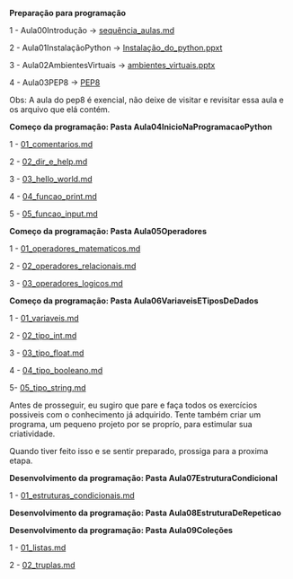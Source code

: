 **Preparação para programação**

1 - Aula00Introdução -> [sequência_aulas.md](https://github.com/Gabriel-Cavalcanti/Python_teoria/blob/main/Aula00Introducao/Sequ%C3%AAncia%20aulas.md)

2 - Aula01InstalaçãoPython -> [Instalação_do_python.ppxt](https://github.com/Gabriel-Cavalcanti/Python_teoria/tree/main/Aula01Instala%C3%A7%C3%A3oPython)

3 - Aula02AmbientesVirtuais -> [ambientes_virtuais.pptx](https://github.com/Gabriel-Cavalcanti/Python_teoria/tree/main/Aula02AmbientesVirtuais)

4 - Aula03PEP8 -> [PEP8](https://github.com/Gabriel-Cavalcanti/Python_teoria/tree/main/Aula03PEP8)

Obs: A aula do pep8 é exencial, não deixe de visitar e revisitar essa  aula e os arquivo que elá contém.

**Começo da programação: Pasta Aula04InicioNaProgramacaoPython**

1 - [01_comentarios.md](https://github.com/Gabriel-Cavalcanti/Python_teoria/blob/main/Aula04InicioNaProgramacaoPython/01_comentarios.md)

2 -  [02_dir_e_help.md](https://github.com/Gabriel-Cavalcanti/Python_teoria/blob/main/Aula04InicioNaProgramacaoPython/02_dir_e_help.md)

3 -  [03_hello_world.md](https://github.com/Gabriel-Cavalcanti/Python_teoria/blob/main/Aula04InicioNaProgramacaoPython/03_hello_world.md)

4 - [04_funcao_print.md](https://github.com/Gabriel-Cavalcanti/Python_teoria/blob/main/Aula04InicioNaProgramacaoPython/04_funcao_print.md)

5 - [05_funcao_input.md](https://github.com/Gabriel-Cavalcanti/Python_teoria/blob/main/Aula04InicioNaProgramacaoPython/05_funcao_input.md)

**Começo da programação: Pasta Aula05Operadores**

1 - [01_operadores_matematicos.md](https://github.com/Gabriel-Cavalcanti/Python_teoria/blob/main/Aula05Operadores/01_operadores_matematicos.md)

2 - [02_operadores_relacionais.md](https://github.com/Gabriel-Cavalcanti/Python_teoria/blob/main/Aula05Operadores/02_operadores_relacionais.md)

3 - [03_operadores_logicos.md](https://github.com/Gabriel-Cavalcanti/Python_teoria/blob/main/Aula05Operadores/03_operadores_logicos.md)


**Começo da programação: Pasta Aula06VariaveisETiposDeDados**

1 - [01_variaveis.md](https://github.com/Gabriel-Cavalcanti/Python_teoria/blob/main/Aula06VariaveisETiposDeDados/01_variaveis.md)

2 - [02_tipo_int.md](https://github.com/Gabriel-Cavalcanti/Python_teoria/blob/main/Aula06VariaveisETiposDeDados/02_tipo_int.md)

3 - [03_tipo_float.md](https://github.com/Gabriel-Cavalcanti/Python_teoria/blob/main/Aula06VariaveisETiposDeDados/03_tipo_float.md)

4 - [04_tipo_booleano.md](https://github.com/Gabriel-Cavalcanti/Python_teoria/blob/main/Aula06VariaveisETiposDeDados/04_tipo_booleano.md)

5- [05_tipo_string.md](https://github.com/Gabriel-Cavalcanti/Python_teoria/blob/main/Aula06VariaveisETiposDeDados/05_tipo_string.md)

Antes de prosseguir, eu sugiro que pare e faça todos os exercícios possiveis com o conhecimento já adquirido. Tente também criar um programa, um pequeno projeto por se
proprío, para estimular sua criatividade. 

Quando tiver feito isso e se sentir preparado, prossiga para a proxima etapa.

**Desenvolvimento da programação: Pasta Aula07EstruturaCondicional**

1 - [01_estruturas_condicionais.md](https://github.com/Gabriel-Cavalcanti/Python_teoria/blob/main/Aula07EstruturaCondicional/01_Estruturas_Condicionais.md)

**Desenvolvimento da programação: Pasta Aula08EstruturaDeRepeticao**



**Desenvolvimento da programação: Pasta Aula09Coleções**

1 - [01_listas.md](https://github.com/Gabriel-Cavalcanti/Python_teoria/blob/main/Aula09Cole%C3%A7%C3%B5es/01_listas.md)

2 - [02_truplas.md](https://github.com/Gabriel-Cavalcanti/Python_teoria/blob/main/Aula09Cole%C3%A7%C3%B5es/02_truplas.md)
